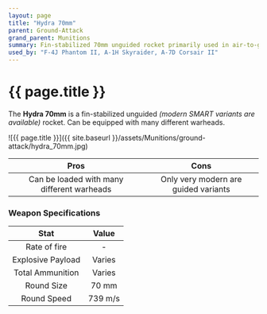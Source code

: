 ```yaml
---
layout: page
title: "Hydra 70mm"
parent: Ground-Attack
grand_parent: Munitions
summary: Fin-stabilized 70mm unguided rocket primarily used in air-to-ground attacks.
used_by: "F-4J Phantom II, A-1H Skyraider, A-7D Corsair II"
---
```


# {{ page.title }}

The **Hydra 70mm** is a fin-stabilized unguided *(modern SMART variants are available)* rocket. Can be equipped with many different warheads.

![{{ page.title }}]({{ site.baseurl }}/assets/Munitions/ground-attack/hydra_70mm.jpg)

| Pros | Cons |
| :---: | :---: |
| Can be loaded with many different warheads | Only very modern are guided variants |

### Weapon Specifications

| Stat | Value |
|:-----:|:-----:|
| Rate of fire | - |
| Explosive Payload | Varies |
| Total Ammunition | Varies |
| Round Size | 70 mm  |
| Round Speed | 739 m/s |
